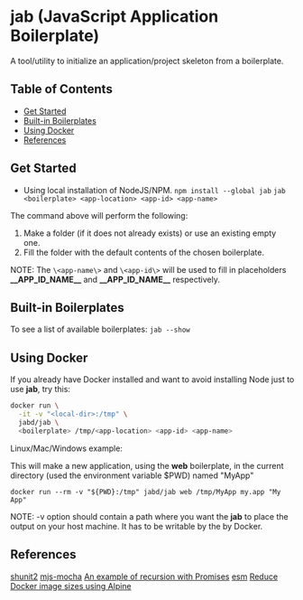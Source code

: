 # jab (JavaScript Application Boilerplate)

A tool/utility to initialize an application/project skeleton from a
boilerplate.

## Table of Contents

* [Get Started](#get-started)
* [Built-in Boilerplates](#built-in-boilerplates)
* [Using Docker](#using-docker)
* [References](#references)

## Get Started

* Using local installation of NodeJS/NPM.
  `npm install --global jab`
  `jab <boilerplate> <app-location> <app-id> <app-name>`

The command above will perform the following:

1. Make a folder (if it does not already exists) or use an existing
   empty one.
2. Fill the folder with the default contents of the chosen boilerplate.

NOTE: The `\<app-name\>` and `\<app-id\>` will be used to fill in
      placeholders **\_\_APP_ID_NAME\_\_** and **\_\_APP_ID_NAME\_\_**
      respectively.

## Built-in Boilerplates

To see a list of available boilerplates: `jab --show`

## Using Docker

If you already have Docker installed and want to avoid installing Node
just to use **jab**, try this:

```bash
docker run \
  -it -v "<local-dir>:/tmp" \
  jabd/jab \
  <boilerplate> /tmp/<app-location> <app-id> <app-name>
```

Linux/Mac/Windows example:

This will make a new application, using the **web** boilerplate,
in the current directory (used the environment variable $PWD) named
"MyApp" 

`docker run --rm -v "${PWD}:/tmp" jabd/jab web /tmp/MyApp my.app "My App"`

NOTE: -v option should contain a path where you want the **jab** to
      place the output on your host machine. It has to be writable by
      the by Docker.

## References

[shunit2](https://github.com/kward/shunit2)
[mjs-mocha](https://github.com/vpotseluyko/mjs-mocha)
[An example of recursion with Promises](https://gist.github.com/magnetikonline/bfaf2ada33c4922b1a7b0dc876b9aef4)
[esm](http://2ality.com/2018/12/nodejs-esm-phases.html)
[Reduce Docker image sizes using Alpine](https://www.sandtable.com/reduce-docker-image-sizes-using-alpine/)

